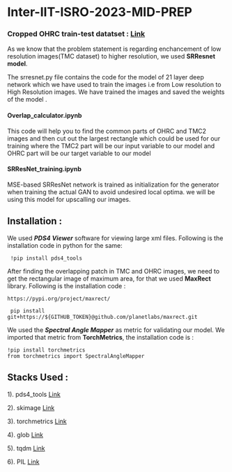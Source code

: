 # Inter-IIT-ISRO-2023-MID-PREP

### Cropped OHRC train-test datatset : [Link](https://www.kaggle.com/datasets/arijitdas2002/tudumm) 

As we know that the problem statement is regarding enchancement of low resolution images(TMC dataset) to higher resolution, we used **SRResnet model**.

The srresnet.py file contains the code for the model of 21 layer deep network which we have used to train the images i.e from Low resolution to High Resolution images. We have trained the images and saved the weights of the model .


#### Overlap_calculator.ipynb

This code will help you to find the common parts of OHRC and TMC2 images and then cut out the largest rectangle which could be used for our training where the TMC2 part will be our input variable to our model and OHRC part will be our target variable to our model

#### SRResNet_training.ipynb

MSE-based SRResNet network is trained as initialization for the generator when training the actual GAN to avoid undesired local optima. we will be using this model for upscalling our images.

## Installation :

We used ***PDS4 Viewer*** software for viewing large xml files. Following is the installation code in python for the same:

``` !pip install pds4_tools```

After finding the overlapping patch in TMC and OHRC images, we need to get the rectangular image of maximum area, for that we used **MaxRect** library. Following is the installation code :

```https://pypi.org/project/maxrect/```

``` pip install git+https://${GITHUB_TOKEN}@github.com/planetlabs/maxrect.git```

We used the ***Spectral Angle Mapper*** as metric for validating our model. We imported that metric from **TorchMetrics**, the installation code is :

```
!pip install torchmetrics 
from torchmetrics import SpectralAngleMapper 
```

## Stacks Used :
1). pds4_tools [Link](https://pypi.org/project/pds4-tools/)

2). skimage [Link](https://scikit-image.org/)

3). torchmetrics [Link](https://pypi.org/project/torchmetrics/)

4). glob [Link](https://github.com/python/cpython/blob/3.11/Lib/glob.py)

5). tqdm [Link](https://tqdm.github.io/)

6). PIL [Link](https://pypi.org/project/Pillow/)

